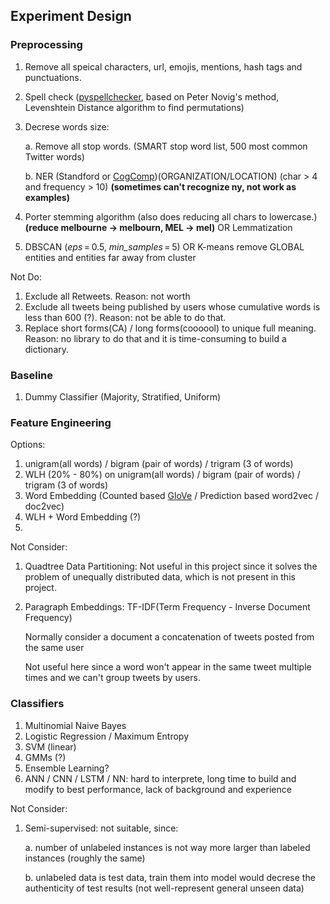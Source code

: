 [GloVe]: https://nlp.stanford.edu/projects/glove/

[CogComp]: https://github.com/CogComp/cogcomp-nlpy
[pyspellchecker]: https://pypi.org/project/pyspellchecker/



## Experiment Design

### Preprocessing

1. Remove all speical characters, url, emojis, mentions, hash tags and punctuations.

2. Spell check ([pyspellchecker], based on Peter Novig's method, Levenshtein Distance algorithm to find permutations)

4. Decrese words size:

   a. Remove all stop words. (SMART stop word list, 500 most common Twitter words) 

   b. NER (Standford or [CogComp])(ORGANIZATION/LOCATION) (char > 4 and frequency > 10) **(sometimes can't recognize ny, not work as examples)**

6. Porter stemming algorithm (also does reducing all chars to lowercase.) **(reduce melbourne -> melbourn, MEL -> mel)** OR Lemmatization

5. DBSCAN (*eps* = 0.5, *min_samples* = 5) OR K-means remove GLOBAL entities and entities far away from cluster

Not Do:

1. Exclude all Retweets. Reason: not worth 
2. Exclude all tweets being published by users whose cumulative words is less than 600 (?). Reason: not be able to do that.
3. Replace short forms(CA) / long forms(coooool) to unique full meaning. Reason: no library to do that and it is time-consuming to build a dictionary.

### Baseline

1. Dummy Classifier (Majority, Stratified, Uniform)

### Feature Engineering 

Options:

1. unigram(all words) / bigram (pair of words) / trigram (3 of words)
2. WLH (20% - 80%) on unigram(all words) / bigram (pair of words) / trigram (3 of words)
3. Word Embedding (Counted based [GloVe] / Prediction based word2vec / doc2vec)
4. WLH + Word Embedding  (?)
5. 

Not Consider:

1. Quadtree Data Partitioning: Not useful in this project since it solves the problem of unequally distributed data, which is not present in this project.

2. Paragraph Embeddings: TF-IDF(Term Frequency - Inverse Document Frequency)

   Normally consider a document a concatenation of tweets posted from the same user

   Not useful here since a word won't appear in the same tweet multiple times and we can't group tweets by users. 

### Classifiers

1. Multinomial Naive Bayes
2. Logistic Regression / Maximum Entropy
3. SVM (linear)
4. GMMs (?)
5. Ensemble Learning?
6. ANN / CNN / LSTM / NN: hard to interprete, long time to build and modify to best performance, lack of background and experience

Not Consider:

1. Semi-supervised: not suitable, since:

   a. number of unlabeled instances is not way more larger than labeled instances (roughly the same)

   b. unlabeled data is test data, train them into model would decrese the authenticity of test results (not well-represent general unseen data)